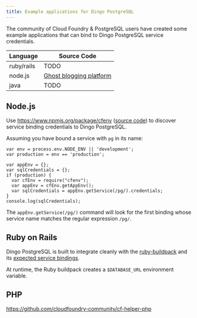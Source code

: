 ```yaml
---
title: Example applications for Dingo PostgreSQL
---
```


The community of Cloud Foundry & PostgreSQL users have created some example applications that can bind to Dingo PostgreSQL service credentials.

| Language | Source Code |
| --- | --- |
| ruby/rails | TODO |
| node.js | [Ghost blogging platform](https://github.com/dingotiles/ghost-for-cloudfoundry) |
| java | TODO |

## Node.js

Use https://www.npmjs.org/package/cfenv ([source code](https://github.com/cloudfoundry-community/node-cfenv)) to discover service binding credentials to Dingo PostgreSQL.

Assuming you have bound a service with `pg` in its name:

```
var env = process.env.NODE_ENV || 'development';
var production = env == 'production';

var appEnv = {};
var sqlCredentials = {};
if (production) {
  var cfEnv = require("cfenv");
  var appEnv = cfEnv.getAppEnv();
  var sqlCredentials = appEnv.getService(/pg/).credentials;
}
console.log(sqlCredentials);
```

The `appEnv.getService(/pg/)` command will look for the first binding whose service name matches the regular expression `/pg/`.

## Ruby on Rails

Dingo PostgreSQL is built to integrate cleanly with the [ruby-buildpack](https://github.com/cloudfoundry/ruby-buildpack) and its [expected service bindings](https://docs.cloudfoundry.org/buildpacks/ruby/ruby-service-bindings.html).

At runtime, the Ruby buildpack creates a `$DATABASE_URL` environment variable.

## PHP

https://github.com/cloudfoundry-community/cf-helper-php

